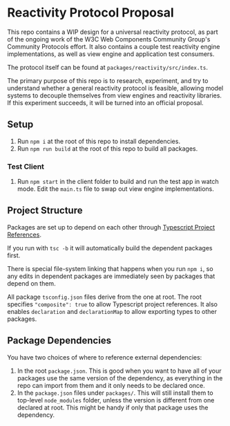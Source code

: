 # Reactivity Protocol Proposal

This repo contains a WIP design for a universal reactivity protocol, as part of the ongoing work of the W3C Web Components Community Group's Community Protocols effort. It also contains a couple test reactivity engine implementations, as well as view engine and application test consumers.

The protocol itself can be found at `packages/reactivity/src/index.ts`.

The primary purpose of this repo is to research, experiment, and try to understand whether a general reactivity protocol is feasible, allowing model systems to decouple themselves from view engines and reactivity libraries. If this experiment succeeds, it will be turned into an official proposal.

## Setup

1. Run `npm i` at the root of this repo to install dependencies.
2. Run `npm run build` at the root of this repo to build all packages.

### Test Client

1. Run `npm start` in the client folder to build and run the test app in watch mode. Edit the `main.ts` file to swap out view engine implementations.

## Project Structure

Packages are set up to depend on each other through [Typescript Project References](https://www.typescriptlang.org/docs/handbook/project-references.html).

If you run with `tsc -b` it will automatically build the dependent packages first.

There is special file-system linking that happens when you run `npm i`, so any edits in dependent packages are immediately seen by packages that depend on them.

All package `tsconfig.json` files derive from the one at root. The root specifies `"composite": true` to allow Typescript project references. It also enables `declaration` and `declarationMap` to allow exporting types to other packages.

## Package Dependencies

You have two choices of where to reference external dependencies:

1. In the root `package.json`. This is good when you want to have all of your packages use the same version of the dependency, as everything in the repo can import from them and it only needs to be declared once.
2. In the `package.json` files under `packages/`. This will still install them to top-level `node_modules` folder, unless the version is different from one declared at root. This might be handy if only that package uses the dependency.